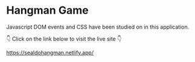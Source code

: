 # Hangman Game

Javascript DOM events and CSS have been studied on in this application.

👇 Click on the link below to visit the live site 👇

https://sealdohangman.netlify.app/